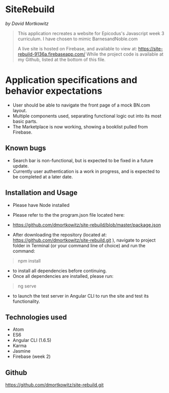# SiteRebuild

_by David Mortkowitz_

> This application recreates a website for Epicodus's Javascript week 3 curriculum. I have chosen to mimic BarnesandNoble.com
>
> A live site is hosted on Firebase, and available to view at:
> https://site-rebuild-9136a.firebaseapp.com/
> While the project code is available at my Github, listed at the bottom of this file.

# Application specifications and behavior expectations

* User should be able to navigate the front page of a mock BN.com layout.
* Multiple components used, separating functional logic out into its most basic parts.
* The Marketplace is now working, showing a booklist pulled from Firebase.

## Known bugs
* Search bar is non-functional, but is expected to be fixed in a future update.
* Currently user authentication is a work in progress, and is expected to be completed at a later date.


## Installation and Usage

* Please have Node installed
* Please refer to the the program.json file located here:
* https://github.com/dmortkowitz/site-rebuild/blob/master/package.json  


* After downloading the repository (located at: https://github.com/dmortkowitz/site-rebuild.git ), navigate to project folder in Terminal (or your command line of choice) and run the command:

> npm install

* to install all dependencies before continuing.
* Once all dependencies are installed, please run:

> ng serve

* to launch the test server in Angular CLI to run the site and test its functionality.


## Technologies used

* Atom
* ES6
* Angular CLI (1.6.5)
* Karma
* Jasmine
* Firebase (week 2)



## Github

https://github.com/dmortkowitz/site-rebuild.git
